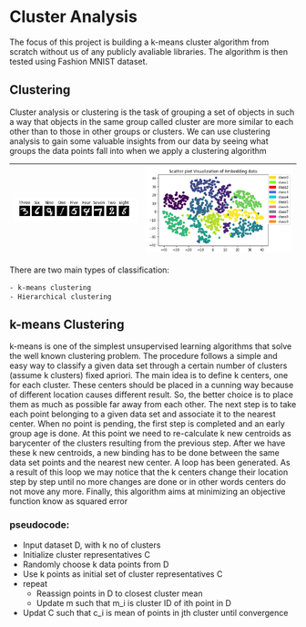 # Cluster Analysis

The focus of this project is building a k-means cluster algorithm from scratch without us of any publicly avaliable libraries. The algorithm is then tested using Fashion MNIST dataset.

## Clustering

Cluster analysis or clustering is the task of grouping a set of objects in such a way that objects in the same group called cluster are more similar  to each other than to those in other groups or clusters. We can use clustering analysis to gain some valuable insights from our data by seeing what groups the data points fall into when we apply a clustering algorithm

| ![eda of mnist data](images/exploration1.PNG) | ![eda of cluster](images/exploration2.PNG) |
|:--:|:--:| 

There are two main types of classification:

    - k-means clustering
    - Hierarchical clustering

## k-means Clustering

k-means is  one of  the simplest unsupervised  learning  algorithms  that  solve  the well  known clustering problem. The procedure follows a simple and  easy  way  to classify a given data set  through a certain number of  clusters (assume k clusters) fixed apriori. The  main  idea  is to define k centers, one for each cluster. These centers  should  be placed in a cunning  way  because of  different  location  causes different  result. So, the better  choice  is  to place them  as  much as possible  far away from each other. The  next  step is to take each point belonging  to a  given data set and associate it to the nearest center. When no point  is  pending,  the first step is completed and an early group age  is done. At this point we need to re-calculate k new centroids as barycenter of  the clusters resulting from the previous step. After we have these k new centroids, a new binding has to be done  between  the same data set points  and  the nearest new center. A loop has been generated. As a result of  this loop we  may  notice that the k centers change their location step by step until no more changes  are done or  in  other words centers do not move any more. Finally, this  algorithm  aims at  minimizing  an objective function know as squared error 

### pseudocode:
 - Input dataset D, with k no of clusters
 - Initialize cluster representatives C
 - Randomly choose k data points from D
 - Use k points as initial set of cluster representatives C
 - repeat
    - Reassign points in D to closest cluster mean
    - Update m such that m_i is cluster ID of ith point in D
- Updat C such that c_i is mean of points in jth cluster until convergence

